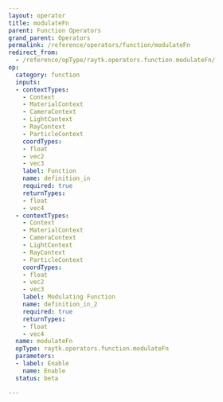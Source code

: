 ```yaml
---
layout: operator
title: modulateFn
parent: Function Operators
grand_parent: Operators
permalink: /reference/operators/function/modulateFn
redirect_from:
  - /reference/opType/raytk.operators.function.modulateFn/
op:
  category: function
  inputs:
  - contextTypes:
    - Context
    - MaterialContext
    - CameraContext
    - LightContext
    - RayContext
    - ParticleContext
    coordTypes:
    - float
    - vec2
    - vec3
    label: Function
    name: definition_in
    required: true
    returnTypes:
    - float
    - vec4
  - contextTypes:
    - Context
    - MaterialContext
    - CameraContext
    - LightContext
    - RayContext
    - ParticleContext
    coordTypes:
    - float
    - vec2
    - vec3
    label: Modulating Function
    name: definition_in_2
    required: true
    returnTypes:
    - float
    - vec4
  name: modulateFn
  opType: raytk.operators.function.modulateFn
  parameters:
  - label: Enable
    name: Enable
  status: beta

---
```

